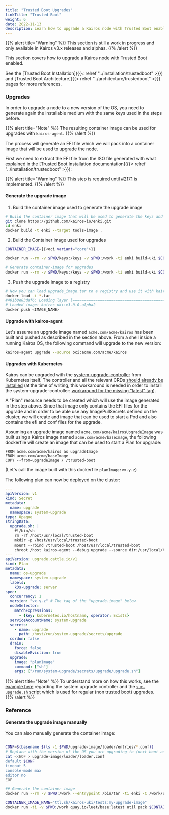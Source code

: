 ```yaml
---
title: "Trusted Boot Upgrades"
linkTitle: "Trusted Boot"
weight: 6
date: 2022-11-13
description: Learn how to upgrade a Kairos node with Trusted Boot enabled
---
```



{{% alert title="Warning" %}}
This section is still a work in progress and only available in Kairos v3.x releases and alphas.
{{% /alert %}}

This section covers how to upgrade a Kairos node with Trusted Boot enabled.

See the [Trusted Boot Installation]({{< relref "../installation/trustedboot" >}}) and [Trusted Boot Architecture]({{< relref "../architecture/trustedboot" >}}) pages for more references. 

### Upgrades

In order to upgrade a node to a new version of the OS, you need to generate again the installable medium with the same keys used in the steps before.

{{% alert title="Note" %}}
The resulting container image can be used for upgrades with `kairos-agent`.
{{% /alert %}}

The process will generate an EFI file which we will pack into a container image that will be used to upgrade the node.

First we need to extract the EFI file from the ISO file generated with what explained in the [Trusted Boot Installation documentation]({{< relref "../installation/trustedboot" >}}):

{{% alert title="Warning" %}}
This step is required until [#2171](https://github.com/kairos-io/kairos/issues/2171) is implemented.
{{% /alert %}}

#### Generate the upgrade image

1. Build the container image used to generate the upgrade image

```bash
# Build the container image that will be used to generate the keys and installable medium
git clone https://github.com/kairos-io/enki.git
cd enki
docker build -t enki --target tools-image .
```

2. Build the Container image used for upgrades

```bash {class="meta-distro only-flavors=Ubuntu+24.04,Fedora+40"}
CONTAINER_IMAGE={{<oci variant="core">}}

docker run --rm -v $PWD/keys:/keys -v $PWD:/work -ti enki build-uki $CONTAINER_IMAGE -t uki -d /work/upgrade-image -k /keys

# Generate container-image for upgrades
docker run --rm -v $PWD/keys:/keys -v $PWD:/work -ti enki build-uki $CONTAINER_IMAGE -t container -d /work/upgrade-image -k /keys
```

3. Push the upgrade image to a registry

```bash
# Now you can load upgrade_image.tar to a registry and use it with kairos-agent
docker load -i *.tar
#401b8e83daf6: Loading layer [==================================================>]  1.263GB/1.263GB
# Loaded image: kairos_uki:v3.0.0-alpha2
docker push <IMAGE_NAME>
```

#### Upgrade with kairos-agent

Let's assume an upgrade image named `acme.com/acme/kairos` has been built and pushed
as described in the section above. From a shell inside a running Kairos OS,
the following command will upgrade to the new version:

```bash
kairos-agent upgrade --source oci:acme.com/acme/kairos
```

#### Upgrades with Kubernetes

Kairos can be upgraded with the [system-upgrade-controller](https://github.com/rancher/system-upgrade-controller) from
Kubernetes itself. The controller and all the relevant CRDs [should already be installed](https://github.com/rancher/system-upgrade-controller?tab=readme-ov-file#deploying)
(at the time of writing, this workaround is needed in order to install the system-upgrade-controller: [workaround for the missing "latest" tag](https://github.com/rancher/system-upgrade-controller/issues/302#issuecomment-2027163863)).

A "Plan" resource needs to be created which will use the image generated in the step above.
Since that image only contains the EFI files for the upgrade and in order to be able use any ImagePullSecrets
defined on the cluster, we will create and image that can be used to start a Pod and also contains
the efi and conf files for the upgrade.

Assuming an upgrade image named `acme.com/acme/kairosUpgradeImage` was built using a Kairos
image named `acme.com/acme/baseImage`, the following
dockerfile will create an image that can be used to start a Plan for upgrade:

```
FROM acme.com/acme/kairos as upgradeImage
FROM acme.com/acme/baseImage
COPY --from=upgradeImage / /trusted-boot
```
(Let's call the image built with this dockerfile `planImage:vx.y.z`)

The following plan can now be deployed on the cluster:

```yaml
---
apiVersion: v1
kind: Secret
metadata:
  name: upgrade
  namespace: system-upgrade
type: Opaque
stringData:
  upgrade.sh: |
    #!/bin/sh
    rm -rf /host/usr/local/trusted-boot
    mkdir -p /host/usr/local/trusted-boot
    mount --rbind /trusted-boot /host/usr/local/trusted-boot
    chroot /host kairos-agent --debug upgrade --source dir:/usr/local/trusted-boot
---
apiVersion: upgrade.cattle.io/v1
kind: Plan
metadata:
  name: os-upgrade
  namespace: system-upgrade
  labels:
    k3s-upgrade: server
spec:
  concurrency: 1
  version: "vx.y.z" # The tag of the "upgrade.image" below
  nodeSelector:
    matchExpressions:
      - {key: kubernetes.io/hostname, operator: Exists}
  serviceAccountName: system-upgrade
  secrets:
    - name: upgrade
      path: /host/run/system-upgrade/secrets/upgrade
  cordon: false
  drain:
    force: false
    disableEviction: true
  upgrade:
    image: "planImage"
    command: ["sh"]
    args: ["/run/system-upgrade/secrets/upgrade/upgrade.sh"]
```

{{% alert title="Note" %}}
To understand more on how this works, see the [example here](https://github.com/rancher/system-upgrade-controller/blob/master/examples/ubuntu/bionic.yaml) regarding
the system upgrade controller and the [`suc-upgrade.sh` script](https://github.com/kairos-io/packages/blob/821de2dded0c2f590b539261002c5d257fb8ea07/packages/system/suc-upgrade/suc-upgrade.sh#L13-L15)
which is used for regular (non trusted boot) upgrades.
{{% /alert %}}

### Reference


#### Generate the upgrade image manually

You can also manually generate the container image:

```bash

CONF=$(basename $(ls -1 $PWD/upgrade-image/loader/entries/*.conf))
# Replace with the version of the OS you are upgrading to (next boot auto selection)
cat <<EOF > upgrade-image/loader/loader.conf
default $CONF
timeout 5
console-mode max
editor no
EOF

## Generate the container image
docker run --rm -v $PWD:/work --entrypoint /bin/tar -ti enki -C /work/upgrade-image -cf /work/src.tar .

CONTAINER_IMAGE_NAME="ttl.sh/kairos-uki/tests:my-upgrade-image"
docker run -ti -v $PWD:/work quay.io/luet/base:latest util pack $CONTAINER_IMAGE_NAME /work/src.tar /work/upgrade_image.tar
```
